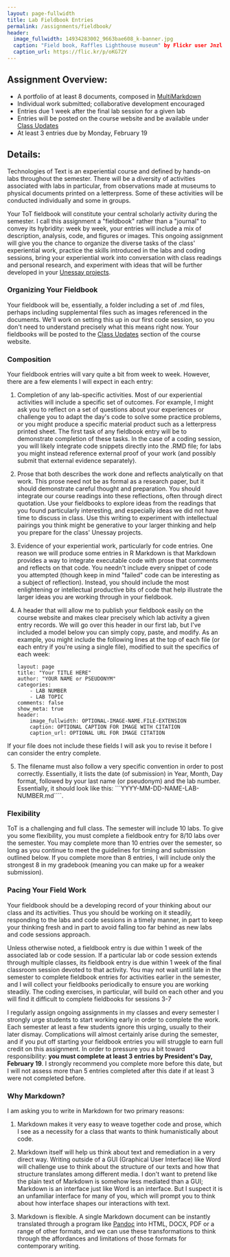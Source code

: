 ```yaml
---
layout: page-fullwidth
title: Lab Fieldbook Entries
permalink: /assignments/fieldbook/
header:
  image_fullwidth: 14934283002_9663bae608_k-banner.jpg
  caption: "Field book, Raffles Lighthouse museum" by Flickr user Jnzl's Photos
  caption_url: https://flic.kr/p/oKG72Y
---
```


## Assignment Overview:

+ A portfolio of at least 8 documents, composed in [MultiMarkdown](http://fletcherpenney.net/multimarkdown/)
+ Individual work submitted; collaborative development encouraged
+ Entries due 1 week after the final lab session for a given lab
+ Entries will be posted on the course website and be available under [Class Updates](/updates/)
+ At least 3 entries due by Monday, February 19

## Details:

Technologies of Text is an experiential course and defined by hands-on labs throughout the semester. There will be a diversity of activities associated with labs in particular, from observations made at museums to physical documents printed on a letterpress. Some of these activities will be conducted individually and some in groups.

Your ToT fieldbook will constitute your central scholarly activity during the semester. I call this assignment a "fieldbook" rather than a "journal" to convey its hybridity: week by week, your entries will include a mix of description, analysis, code, and figures or images. This ongoing assignment will give you the chance to organize the diverse tasks of the class' experiential work, practice the skills introduced in the labs and coding sessions, bring your experiential work into conversation with class readings and personal research, and experiment with ideas that will be further developed in your [Unessay projects](/assignments/unessay).

### Organizing Your Fieldbook

Your fieldbook will be, essentially, a folder including a set of .md files, perhaps including supplemental files such as images referenced in the documents. We'll work on setting this up in our first code session, so you don't need to understand precisely what this means right now. Your fieldbooks will be posted to the [Class Updates](/updates/) section of the course website.

### Composition

Your fieldbook entries will vary quite a bit from week to week. However, there are a few elements I will expect in each entry:

1. Completion of any lab-specific activities. Most of our experiential activities will include a specific set of outcomes. For example, I might ask you to reflect on a set of questions about your experiences or challenge you to adapt the day's code to solve some practice problems, or you might produce a specific material product such as a letterpress printed sheet. The first task of any fieldbook entry will be to demonstrate completion of these tasks. In the case of a coding session, you will likely integrate code snippets directly into the .RMD file; for labs you might instead reference external proof of your work (and possibly submit that external evidence separately).

2. Prose that both describes the work done and reflects analytically on that work. This prose need not be as formal as a research paper, but it should demonstrate careful thought and preparation. You should integrate our course readings into these reflections, often through direct quotation. Use your fieldbooks to explore ideas from the readings that you found particularly interesting, and especially ideas we did not have time to discuss in class. Use this writing to experiment with intellectual pairings you think might be generative to your larger thinking and help you prepare for the class' Unessay projects.

3. Evidence of your experiential work, particularly for code entries. One reason we will produce some entries in R Markdown is that Markdown provides a way to integrate executable code with prose that comments and reflects on that code. You needn't include every snippet of code you attempted (though keep in mind "failed" code can be interesting as a subject of reflection). Instead, you should include the most enlightening or intellectual productive bits of code that help illustrate the larger ideas you are working through in your fieldbook.

4. A header that will allow me to publish your fieldbook easily on the course website and makes clear precisely which lab activity a given entry records. We will go over this header in our first lab, but I've included a model below you can simply copy, paste, and modify. As an example, you might include the following lines at the top of each file (or each entry if you're using a single file), modified to suit the specifics of each week:
    ```
    layout: page
    title: "Your TITLE HERE"
    author: "YOUR NAME or PSEUDONYM"
    categories:
        - LAB NUMBER
        - LAB TOPIC
    comments: false
    show_meta: true
    header:
        image_fullwidth: OPTIONAL-IMAGE-NAME.FILE-EXTENSION
        caption: OPTIONAL CAPTION FOR IMAGE WITH CITATION
        caption_url: OPTIONAL URL FOR IMAGE CITATION
    ```
If your file does not include these fields I will ask you to revise it before I can consider the entry complete.

5. The filename must also follow a very specific convention in order to post correctly. Essentially, it lists the date (of submission) in Year, Month, Day format, followed by your last name (or pseudonym) and the lab number. Essentially, it should look like this: ```YYYY-MM-DD-NAME-LAB-NUMBER.md````.

### Flexibility

ToT is a challenging and full class. The semester will include 10 labs. To give you some flexibility, you must complete a fieldbook entry for 8/10 labs over the semester. You may complete more than 10 entries over the semester, so long as you continue to meet the guidelines for timing and submission outlined below. If you complete more than 8 entries, I will include only the strongest 8 in my gradebook (meaning you can make up for a weaker submission). 

### Pacing Your Field Work

Your fieldbook should be a developing record of your thinking about our class and its activities. Thus you should be working on it steadily, responding to the labs and code sessions in a timely manner, in part to keep your thinking fresh and in part to avoid falling too far behind as new labs and code sessions approach. 

Unless otherwise noted, a fieldbook entry is due within 1 week of the associated lab or code session. If a particular lab or code session extends through multiple classes, its fieldbook entry is due within 1 week of the final classroom session devoted to that activity. You may not wait until late in the semester to complete fieldbook entries for activities earlier in the semester, and I will collect your fieldbooks periodically to ensure you are working steadily. The coding exercises, in particular, will build on each other and you will find it difficult to complete fieldbooks for sessions 3-7

I regularly assign ongoing assignments in my classes and every semester I strongly urge students to start working early in order to complete the work. Each semester at least a few students ignore this urging, usually to their later dismay. Complications will almost certainly arise during the semester, and if you put off starting your fieldbook entries you will struggle to earn full credit on this assignment. In order to pressure you a bit toward responsibility: **you must complete at least 3 entries by President's Day, February 19**. I strongly recommend you complete more before this date, but I will not assess more than 5 entries completed after this date if at least 3 were not completed before. 

### Why Markdown?

I am asking you to write in Markdown for two primary reasons: 

1. Markdown makes it very easy to weave together code and prose, which I see as a necessity for a class that wants to think humanistically about code. 

2. Markdown itself will help us think about text and remediation in a very direct way. Writing outside of a GUI (Graphical User Interface) like Word will challenge use to think about the structure of our texts and how that structure translates among different media. I don't want to pretend like the plain text of Markdown is somehow less mediated than a GUI; Markdown is an interface just like Word is an interface. But I suspect it is an unfamiliar interface for many of you, which will prompt you to think about how interface shapes our interactions with text. 

3. Markdown is flexible. A single Markdown document can be instantly translated through a program like [Pandoc](http://pandoc.org/) into HTML, DOCX, PDF or a range of other formats, and we can use these transformations to think through the affordances and limitations of those formats for contemporary writing. 